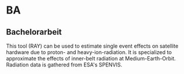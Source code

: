 # BA
Bachelorarbeit
-------------------

This tool (RAY) can be used to estimate single event effects on satellite hardware due to proton- and heavy-ion-radiation.
It is specialized to approximate the effects of inner-belt radiation at Medium-Earth-Orbit.
Radiation data is gathered from ESA's SPENVIS.
